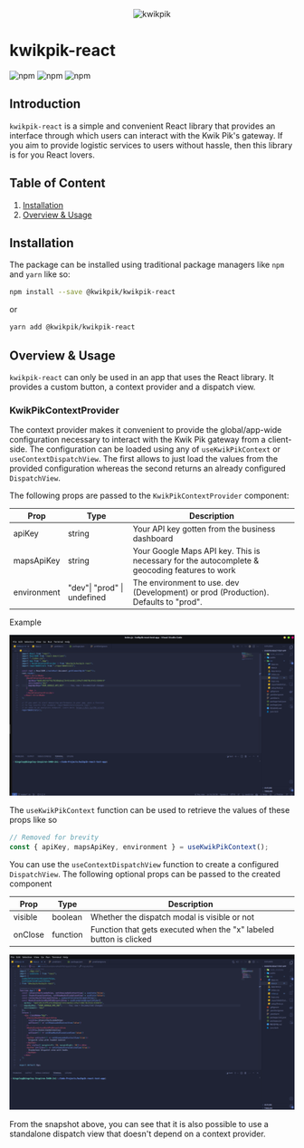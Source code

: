 <p align="center"><img src="https://drive.google.com/uc?id=1RKi_LSKqBJfFQWKt_A8TC8BSono2dLhx&export=view" width="50%" height="200" alt="kwikpik" /></p>

# kwikpik-react

![npm](https://img.shields.io/npm/v/@kwikpik/kwikpik-react)
![npm](https://img.shields.io/npm/dt/@kwikpik/kwikpik-react)
![npm](https://img.shields.io/npm/l/@kwikpik/kwikpik-react)

## Introduction

`kwikpik-react` is a simple and convenient React library that provides an interface through which users can interact with the Kwik Pik's gateway. If you aim to provide logistic services to users without hassle, then this library is for you React lovers.

## Table of Content

1. [Installation](#installation)
2. [Overview & Usage](#overview--usage)

## Installation

The package can be installed using traditional package managers like `npm` and `yarn` like so:

```sh
npm install --save @kwikpik/kwikpik-react
```

or

```sh
yarn add @kwikpik/kwikpik-react
```

## Overview & Usage

`kwikpik-react` can only be used in an app that uses the React library. It provides a custom button, a context provider and a dispatch view.

### KwikPikContextProvider

The context provider makes it convenient to provide the global/app-wide configuration necessary to interact with the Kwik Pik gateway from a client-side. The configuration can be loaded using any of `useKwikPikContext` or `useContextDispatchView`. The first allows to just load the values from the provided configuration whereas the second returns an already configured `DispatchView`.

The following props are passed to the `KwikPikContextProvider` component:

| Prop        | Type                                | Description                                                                                   |
| ----------- | ----------------------------------- | --------------------------------------------------------------------------------------------- |
| apiKey      | string                              | Your API key gotten from the business dashboard                                               |
| mapsApiKey  | string                              | Your Google Maps API key. This is necessary for the autocomplete & geocoding features to work |
| environment | "dev"&#124; "prod" &#124; undefined | The environment to use. dev (Development) or prod (Production). Defaults to "prod".           |

Example

![example](./example1.png)

The `useKwikPikContext` function can be used to retrieve the values of these props like so

```jsx
// Removed for brevity
const { apiKey, mapsApiKey, environment } = useKwikPikContext();
```

You can use the `useContextDispatchView` function to create a configured `DispatchView`. The following optional props can be passed to the created component

| Prop    | Type     | Description                                                        |
| ------- | -------- | ------------------------------------------------------------------ |
| visible | boolean  | Whether the dispatch modal is visible or not                       |
| onClose | function | Function that gets executed when the "x" labeled button is clicked |


![example](./example2.png)

From the snapshot above, you can see that it is also possible to use a standalone dispatch view that doesn't depend on a context provider.